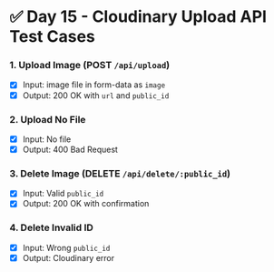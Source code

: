 # ✅ Day 15 - Cloudinary Upload API Test Cases

### 1. Upload Image (POST `/api/upload`)
- [x] Input: image file in form-data as `image`
- [x] Output: 200 OK with `url` and `public_id`

### 2. Upload No File
- [x] Input: No file
- [x] Output: 400 Bad Request

### 3. Delete Image (DELETE `/api/delete/:public_id`)
- [x] Input: Valid `public_id`
- [x] Output: 200 OK with confirmation

### 4. Delete Invalid ID
- [x] Input: Wrong `public_id`
- [x] Output: Cloudinary error
